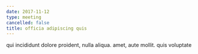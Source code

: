 ```yaml
---
date: 2017-11-12
type: meeting
cancelled: false
title: officia adipiscing quis
---
```

qui incididunt dolore proident, nulla aliqua. amet, aute mollit. quis voluptate
